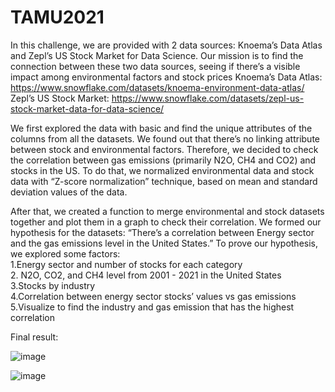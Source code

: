 # TAMU2021 
In this challenge, we are provided with 2 data sources: Knoema’s Data Atlas and Zepl’s US Stock Market for Data Science. Our mission is to find the connection between these two data sources, seeing if there’s a visible impact among environmental factors and stock prices
Knoema’s Data Atlas: https://www.snowflake.com/datasets/knoema-environment-data-atlas/
Zepl’s US Stock Market: https://www.snowflake.com/datasets/zepl-us-stock-market-data-for-data-science/

We first explored the data with basic and find the unique attributes of the columns from all the datasets. We found out that there’s no linking attribute between stock and environmental factors. Therefore, we decided to check the correlation between gas emissions (primarily N2O, CH4 and CO2) and stocks in the US. To do that, we normalized environmental data and stock data with “Z-score normalization” technique, based on mean and standard deviation values of the data.
 
After that, we created a function to merge environmental and stock datasets together and plot them in a graph to check their correlation. We formed our hypothesis for the datasets: “There’s a correlation between Energy sector and the gas emissions level in the United States.”
To prove our hypothesis, we explored some factors: <br />
1.Energy sector and number of stocks for each category <br />
2. N2O, CO2, and CH4 level from 2001 - 2021 in the United States <br />
3.Stocks by industry <br />
4.Correlation between energy sector stocks’ values vs gas emissions <br />
5.Visualize to find the industry and gas emission that has the highest correlation <br />

Final result:

![image](https://user-images.githubusercontent.com/59891364/137635572-9ce42ef8-613a-4cbe-90d5-e78691284346.png)

![image](https://user-images.githubusercontent.com/59891364/137635575-289509b0-c0ef-4241-b804-6b2cd1de6534.png)
